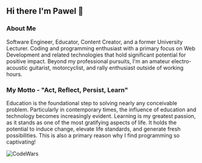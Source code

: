 ## Hi there I'm Pawel 👋

### About Me

Software Engineer, Educator, Content Creator, and a former University Lecturer. Coding and programming enthusiast with a primary focus on Web Development and related technologies that hold significant potential for positive impact. Beyond my professional pursuits, I'm an amateur electro-acoustic guitarist, motorcyclist, and rally enthusiast outside of working hours.

### My Motto - "Act, Reflect, Persist, Learn"

Education is the foundational step to solving nearly any conceivable problem. Particularly in contemporary times, the influence of education and technology becomes increasingly evident. Learning is my greatest passion, as it stands as one of the most gratifying aspects of life. It holds the potential to induce change, elevate life standards, and generate fresh possibilities. This is also a primary reason why I find programming so captivating!

<img alt='CodeWars' href='https://www.codewars.com/users/KowalewskiPawel' src='https://www.codewars.com/users/KowalewskiPawel/badges/large' />
